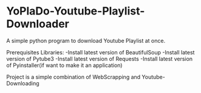 # YoPlaDo-Youtube-Playlist-Downloader
A simple python program to download Youtube Playlist at once.


Prerequisites Libraries:
-Install latest version of BeautifulSoup
-Install latest version of Pytube3
-Install latest version of Requests
-Install latest version of Pyinstaller(if want to make it an application)


Project is a simple combination of WebScrapping and Youtube-Downloading
